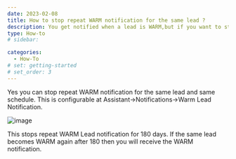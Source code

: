 ```yaml
---
date: 2023-02-08
title: How to stop repeat WARM notification for the same lead ?
description: You get notified when a lead is WARM,but if you want to stop repeat WARM notifications for the lead then you can disable them.
type: How-to
# sidebar:

categories:
  - How-To
# set: getting-started
# set_order: 3
---
```

Yes you can stop repeat WARM notification for the same lead and same schedule. This is configurable at Assistant->Notifications->Warm Lead Notification.

![image](../../images/do-not-repeat-warm-notification.png)

This stops repeat WARM Lead notification for 180 days. If the same lead becomes WARM again after 180 then you will receive the WARM notification.